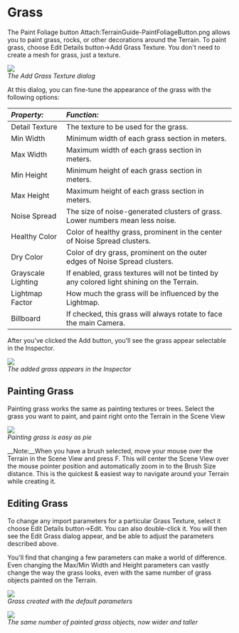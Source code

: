 Grass
=====


The <span class=keyword>Paint Foliage</span> button Attach:TerrainGuide-PaintFoliageButton.png allows you to paint grass, rocks, or other decorations around the Terrain.  To paint grass, choose <span class=menu>Edit Details button->Add Grass Texture</span>.  You don't need to create a mesh for grass, just a texture.


![](http://docwiki.hq.unity3d.com/uploads/Main/TerrainGuide-AddGrassTextureDialog.png)  
_The Add Grass Texture dialog_

At this dialog, you can fine-tune the appearance of the grass with the following options:


|**_Property:_** |**_Function:_** |
|:---|:---|
|<span class=component>Detail Texture</span> |The texture to be used for the grass. |
|<span class=component>Min Width</span> |Minimum width of each grass section in meters. |
|<span class=component>Max Width</span> |Maximum width of each grass section in meters. |
|<span class=component>Min Height</span> |Minimum height of each grass section in meters. |
|<span class=component>Max Height</span> |Maximum height of each grass section in meters. |
|<span class=component>Noise Spread</span> |The size of noise-generated clusters of grass. Lower numbers mean less noise. |
|<span class=component>Healthy Color</span> |Color of healthy grass, prominent in the center of <span class=component>Noise Spread</span> clusters. |
|<span class=component>Dry Color</span> |Color of dry grass, prominent on the outer edges of <span class=component>Noise Spread</span> clusters. |
|<span class=component>Grayscale Lighting</span> |If enabled, grass textures will not be tinted by any colored light shining on the Terrain. |
|<span class=component>Lightmap Factor</span> |How much the grass will be influenced by the Lightmap. |
|<span class=component>Billboard</span> |If checked, this grass will always rotate to face the main <span class=keyword>Camera</span>. |

After you've clicked the <span class=menu>Add</span> button, you'll see the grass appear selectable in the <span class=keyword>Inspector</span>.


![](http://docwiki.hq.unity3d.com/uploads/Main/TerrainGuide-AddedGrassInspector.png)  
_The added grass appears in the Inspector_

Painting Grass
--------------


Painting grass works the same as painting textures or trees.  Select the grass you want to paint, and paint right onto the Terrain in the <span class=keyword>Scene View</span>


![](http://docwiki.hq.unity3d.com/uploads/Main/TerrainGuide-PaintingGrass.png)  
_Painting grass is easy as pie_

__Note:__When you have a brush selected, move your mouse over the Terrain in the Scene View and press <span class=menu>F</span>.  This will center the Scene View over the mouse pointer position and automatically zoom in to the <span class=component>Brush Size</span> distance.  This is the quickest & easiest way to navigate around your Terrain while creating it.

Editing Grass
-------------


To change any import parameters for a particular Grass Texture, select it choose <span class=menu>Edit Details button->Edit</span>.  You can also double-click it.  You will then see the <span class=keyword>Edit Grass</span> dialog appear, and be able to adjust the parameters described above.

You'll find that changing a few parameters can make a world of difference.  Even changing the <span class=component>Max/Min Width</span> and <span class=component>Height</span> parameters can vastly change the way the grass looks, even with the same number of grass objects painted on the Terrain.


![](http://docwiki.hq.unity3d.com/uploads/Main/TerrainGuide-GrassParam1.png)  
_Grass created with the default parameters_


![](http://docwiki.hq.unity3d.com/uploads/Main/TerrainGuide-GrassParam2.png)  
_The same number of painted grass objects, now wider and taller_

